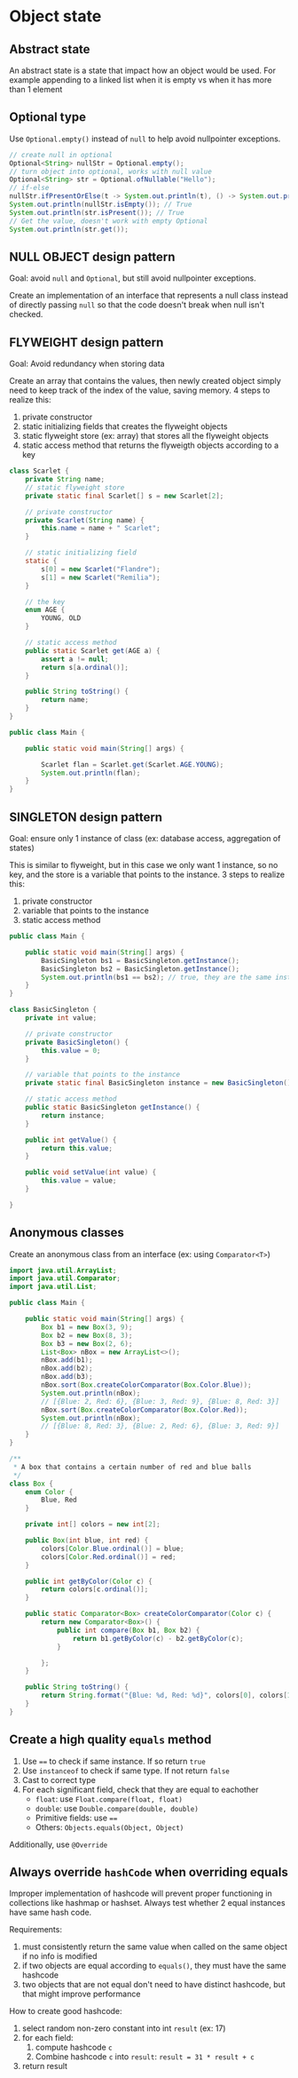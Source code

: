 # Object state

## Abstract state

An abstract state is a state that impact how an object would be used. For example appending to a linked list when it is empty vs when it has more than 1 element

## Optional type

Use `Optional.empty()` instead of `null` to help avoid nullpointer exceptions.
```java
// create null in optional
Optional<String> nullStr = Optional.empty();
// turn object into optional, works with null value
Optional<String> str = Optional.ofNullable("Hello");
// if-else
nullStr.ifPresentOrElse(t -> System.out.println(t), () -> System.out.println("String is empty"));
System.out.println(nullStr.isEmpty()); // True
System.out.println(str.isPresent()); // True
// Get the value, doesn't work with empty Optional
System.out.println(str.get());
```

## NULL OBJECT design pattern

Goal: avoid `null` and `Optional`, but still avoid nullpointer exceptions.

Create an implementation of an interface that represents a null class instead of directly passing `null` so that the code doesn't break when null isn't checked.


## FLYWEIGHT design pattern

Goal: Avoid redundancy when storing data

Create an array that contains the values, then newly created object simply need to keep track of the index of the value, saving memory. 4 steps to realize this:
1. private constructor
2. static initializing fields that creates the flyweight objects
3. static flyweight store (ex: array) that stores all the flyweight objects
4. static access method that returns the flyweigth objects according to a key
```java
class Scarlet {
    private String name;
    // static flyweight store
    private static final Scarlet[] s = new Scarlet[2];

    // private constructor
    private Scarlet(String name) {
        this.name = name + " Scarlet";
    }

    // static initializing field
    static {
        s[0] = new Scarlet("Flandre");
        s[1] = new Scarlet("Remilia");
    }

    // the key
    enum AGE {
        YOUNG, OLD
    }

    // static access method
    public static Scarlet get(AGE a) {
        assert a != null;
        return s[a.ordinal()];
    }

    public String toString() {
        return name;
    }
}

public class Main {

    public static void main(String[] args) {

        Scarlet flan = Scarlet.get(Scarlet.AGE.YOUNG);
        System.out.println(flan);
    }
}
```

## SINGLETON design pattern

Goal: ensure only 1 instance of class (ex: database access, aggregation of states)

This is similar to flyweight, but in this case we only want 1 instance, so no key, and the store is a variable that points to the instance. 3 steps to realize this:
1. private constructor
2. variable that points to the instance
3. static access method
```java
public class Main {

    public static void main(String[] args) {
        BasicSingleton bs1 = BasicSingleton.getInstance();
        BasicSingleton bs2 = BasicSingleton.getInstance();
        System.out.println(bs1 == bs2); // true, they are the same instance
    }
}

class BasicSingleton {
    private int value;

    // private constructor
    private BasicSingleton() {
        this.value = 0;
    }

    // variable that points to the instance
    private static final BasicSingleton instance = new BasicSingleton();

    // static access method
    public static BasicSingleton getInstance() {
        return instance;
    }

    public int getValue() {
        return this.value;
    }

    public void setValue(int value) {
        this.value = value;
    }

}
```

## Anonymous classes

Create an anonymous class from an interface (ex: using `Comparator<T>`)
```java
import java.util.ArrayList;
import java.util.Comparator;
import java.util.List;

public class Main {

    public static void main(String[] args) {
        Box b1 = new Box(3, 9);
        Box b2 = new Box(8, 3);
        Box b3 = new Box(2, 6);
        List<Box> nBox = new ArrayList<>();
        nBox.add(b1);
        nBox.add(b2);
        nBox.add(b3);
        nBox.sort(Box.createColorComparator(Box.Color.Blue));
        System.out.println(nBox);
        // [{Blue: 2, Red: 6}, {Blue: 3, Red: 9}, {Blue: 8, Red: 3}]
        nBox.sort(Box.createColorComparator(Box.Color.Red));
        System.out.println(nBox);
        // [{Blue: 8, Red: 3}, {Blue: 2, Red: 6}, {Blue: 3, Red: 9}]
    }
}

/**
 * A box that contains a certain number of red and blue balls
 */
class Box {
    enum Color {
        Blue, Red
    }

    private int[] colors = new int[2];

    public Box(int blue, int red) {
        colors[Color.Blue.ordinal()] = blue;
        colors[Color.Red.ordinal()] = red;
    }

    public int getByColor(Color c) {
        return colors[c.ordinal()];
    }

    public static Comparator<Box> createColorComparator(Color c) {
        return new Comparator<Box>() {
            public int compare(Box b1, Box b2) {
                return b1.getByColor(c) - b2.getByColor(c);
            }

        };
    }

    public String toString() {
        return String.format("{Blue: %d, Red: %d}", colors[0], colors[1]);
    }
}
```

## Create a high quality `equals` method

1. Use `==` to check if same instance. If so return `true`
2. Use `instanceof` to check if same type. If not return `false`
3. Cast to correct type
4. For each significant field, check that they are equal to eachother
   - `float`: use `Float.compare(float, float)`
   - `double`: use `Double.compare(double, double)`
   - Primitive fields: use `==`
   - Others: `Objects.equals(Object, Object)`

Additionally, use `@Override`

## Always override `hashCode` when overriding equals

Improper implementation of hashcode will prevent proper functioning in collections like hashmap or hashset. Always test whether 2 equal instances have same hash code.

Requirements:
1. must consistently return the same value when called on the same object if no info is modified
2. if two objects are equal according to `equals()`, they must have the same hashcode
3. two objects that are not equal don't need to have distinct hashcode, but that might improve performance

How to create good hashcode:
1. select random non-zero constant into int `result` (ex: 17)
2. for each field:
   1. compute hashcode `c`
   2. Combine hashcode `c` into `result`: `result = 31 * result + c`
3. return result
